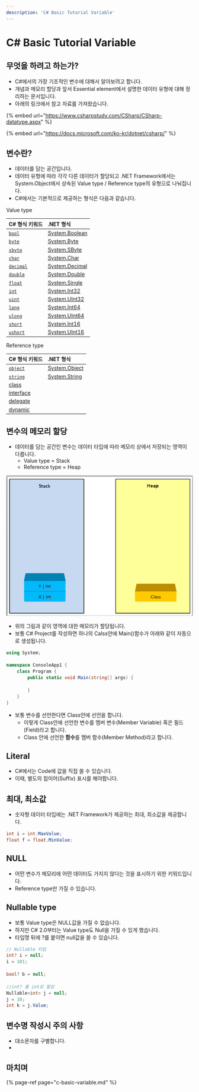 ```yaml
---
description: 'C# Basic Tutorial Variable'
---
```


# C\# Basic Tutorial Variable

## 무엇을 하려고 하는가?

* C\#에서의 가장 기초적인 변수에 대해서 알아보려고 합니다.
* 개념과 메모리 할당과 앞서 Essential element에서 설명한 데이터 유형에 대해 정리하는 문서입니다.
* 아래의 링크에서 참고 자료를 가져왔습니다.

{% embed url="https://www.csharpstudy.com/CSharp/CSharp-datatype.aspx" %}

{% embed url="https://docs.microsoft.com/ko-kr/dotnet/csharp/" %}





## 변수란?

* 데이터를 담는 공간입니다.
* 데이터 유형에 따라 각각 다른 데이터가 할당되고 .NET Framework에서는 System.Object에서 상속된 Value type / Reference type의 유형으로 나눠집니다.
* C\#에서는 기본적으로 제공하는 형식은 다음과 같습니다.

Value type

| C\# 형식 키워드 | .NET 형식 |
| :--- | :--- |
| [`bool`](https://docs.microsoft.com/ko-kr/dotnet/csharp/language-reference/builtin-types/bool) | [System.Boolean](https://docs.microsoft.com/ko-kr/dotnet/api/system.boolean) |
| [`byte`](https://docs.microsoft.com/ko-kr/dotnet/csharp/language-reference/builtin-types/integral-numeric-types) | [System.Byte](https://docs.microsoft.com/ko-kr/dotnet/api/system.byte) |
| [`sbyte`](https://docs.microsoft.com/ko-kr/dotnet/csharp/language-reference/builtin-types/integral-numeric-types) | [System.SByte](https://docs.microsoft.com/ko-kr/dotnet/api/system.sbyte) |
| [`char`](https://docs.microsoft.com/ko-kr/dotnet/csharp/language-reference/builtin-types/char) | [System.Char](https://docs.microsoft.com/ko-kr/dotnet/api/system.char) |
| [`decimal`](https://docs.microsoft.com/ko-kr/dotnet/csharp/language-reference/builtin-types/floating-point-numeric-types) | [System.Decimal](https://docs.microsoft.com/ko-kr/dotnet/api/system.decimal) |
| [`double`](https://docs.microsoft.com/ko-kr/dotnet/csharp/language-reference/builtin-types/floating-point-numeric-types) | [System.Double](https://docs.microsoft.com/ko-kr/dotnet/api/system.double) |
| [`float`](https://docs.microsoft.com/ko-kr/dotnet/csharp/language-reference/builtin-types/floating-point-numeric-types) | [System.Single](https://docs.microsoft.com/ko-kr/dotnet/api/system.single) |
| [`int`](https://docs.microsoft.com/ko-kr/dotnet/csharp/language-reference/builtin-types/integral-numeric-types) | [System.Int32](https://docs.microsoft.com/ko-kr/dotnet/api/system.int32) |
| [`uint`](https://docs.microsoft.com/ko-kr/dotnet/csharp/language-reference/builtin-types/integral-numeric-types) | [System.UInt32](https://docs.microsoft.com/ko-kr/dotnet/api/system.uint32) |
| [`long`](https://docs.microsoft.com/ko-kr/dotnet/csharp/language-reference/builtin-types/integral-numeric-types) | [System.Int64](https://docs.microsoft.com/ko-kr/dotnet/api/system.int64) |
| [`ulong`](https://docs.microsoft.com/ko-kr/dotnet/csharp/language-reference/builtin-types/integral-numeric-types) | [System.UInt64](https://docs.microsoft.com/ko-kr/dotnet/api/system.uint64) |
| [`short`](https://docs.microsoft.com/ko-kr/dotnet/csharp/language-reference/builtin-types/integral-numeric-types) | [System.Int16](https://docs.microsoft.com/ko-kr/dotnet/api/system.int16) |
| [`ushort`](https://docs.microsoft.com/ko-kr/dotnet/csharp/language-reference/builtin-types/integral-numeric-types) | [System.UInt16](https://docs.microsoft.com/ko-kr/dotnet/api/system.uint16) |

Reference type

| C\# 형식 키워드 | .NET 형식 |
| :--- | :--- |
| [`object`](https://docs.microsoft.com/ko-kr/dotnet/csharp/language-reference/builtin-types/reference-types#the-object-type) | [System.Object](https://docs.microsoft.com/ko-kr/dotnet/api/system.object) |
| [`string`](https://docs.microsoft.com/ko-kr/dotnet/csharp/language-reference/builtin-types/reference-types#the-string-type) | [System.String](https://docs.microsoft.com/ko-kr/dotnet/api/system.string) |
|  [class](https://docs.microsoft.com/ko-kr/dotnet/csharp/language-reference/keywords/class) |  |
|  [interface](https://docs.microsoft.com/ko-kr/dotnet/csharp/language-reference/keywords/interface) |  |
|  [delegate](https://docs.microsoft.com/ko-kr/dotnet/csharp/language-reference/builtin-types/reference-types) |  |
|  [dynamic](https://docs.microsoft.com/ko-kr/dotnet/csharp/language-reference/builtin-types/reference-types) |  |





## 변수의 메모리 할당

* 데이터를 담는 공간인 변수는 데이터 타입에 따라 메모리 상에서 저장되는 영역이 다릅니다.
  * Value type = Stack
  * Reference type = Heap

![](../../../.gitbook/assets/image%20%28195%29.png)

* 위의 그림과 같이 영역에 대한 메모리가 할당됩니다.
* 보통 C\# Project를 작성하면 하나의 Calss안에 Main\(\)함수가 아래와 같이 자동으로 생성됩니다.

```csharp
using System;

namespace ConsoleApp1 {
    class Program {
        public static void Main(string[] args) {
            
        }
    }
}
```

* 보통 변수를 선언한다면 Class안에 선언을 합니다.
  * 이렇게 Class안에 선언한 변수를 멤버 변수\(Member Variable\) 혹은 필드\(Field\)라고 합니다.
  * Class 안에 선언한 **함수**를 멤버 함수\(Member Method\)라고 합니다.





## Literal

* C\#에서는 Code에 값을 직접 쓸 수 있습니다.
* 이때, 별도의 접미어\(Suffix\) 표시를 해야합니다.

## 최대, 최소값

* 숫자형 데이터 타입에는 .NET Framework가 제공하는 최대, 최소값을 제공합니다.

```csharp
int i = int.MaxValue;
float f = float.MinValue;
```

## NULL

* 어떤 변수가 메모리에 어떤 데이터도 가지지 않다는 것을 표시하기 위한 키워드입니다.
* Reference type만 가질 수 있습니다.

## Nullable type

* 보통 Value type은 NULL값을 가질 수 없습니다.
* 하지만 C\# 2.0부터는 Value type도 Null을 가질 수 있게 했습니다.
* 타입명 뒤에 ?를 붙이면 null값을 쓸 수 있습니다.

```csharp
// Nullable 타입
int? i = null;
i = 101;
            
bool? b = null;

//int? 를 int로 할당
Nullable<int> j = null;
j = 10;
int k = j.Value;
```

## 변수명 작성시 주의 사항

* 대소문자를 구별합니다.
* 
## 마치며

{% page-ref page="c-basic-variable.md" %}

